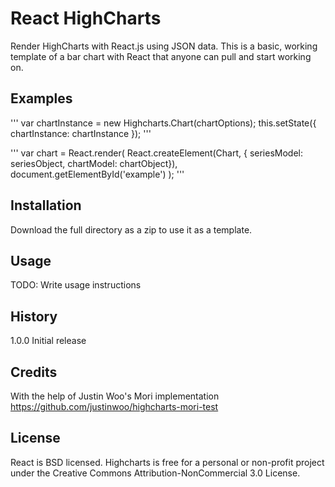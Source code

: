 # React HighCharts

Render HighCharts with React.js using JSON data.  This is a basic, working template of a bar chart with React that anyone can pull and start working on.

## Examples

'''
var chartInstance = new Highcharts.Chart(chartOptions);
this.setState({
  chartInstance: chartInstance
});
'''

'''
var chart = React.render(
  React.createElement(Chart, {
    seriesModel: seriesObject,
    chartModel: chartObject}),
  document.getElementById('example')
);
'''

## Installation

Download the full directory as a zip to use it as a template.

## Usage

TODO: Write usage instructions

## History

1.0.0 Initial release

## Credits

With the help of Justin Woo's Mori implementation https://github.com/justinwoo/highcharts-mori-test

## License

React is BSD licensed.
Highcharts is free for a personal or non-profit project under the Creative Commons Attribution-NonCommercial 3.0 License.
